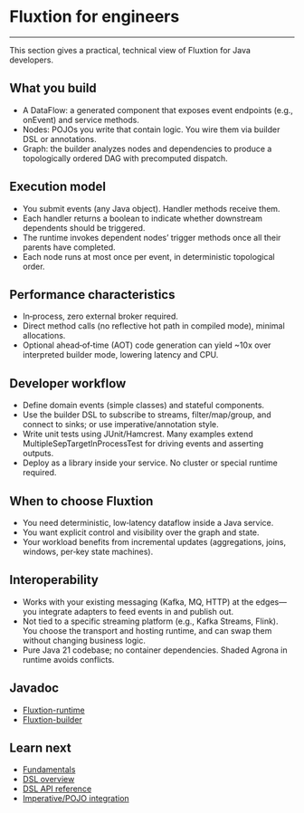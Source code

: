 # Fluxtion for engineers
---

This section gives a practical, technical view of Fluxtion for Java developers.

## What you build

- A DataFlow: a generated component that exposes event endpoints (e.g., onEvent) and service methods.
- Nodes: POJOs you write that contain logic. You wire them via builder DSL or annotations.
- Graph: the builder analyzes nodes and dependencies to produce a topologically ordered DAG with precomputed dispatch.

## Execution model

- You submit events (any Java object). Handler methods receive them.
- Each handler returns a boolean to indicate whether downstream dependents should be triggered.
- The runtime invokes dependent nodes’ trigger methods once all their parents have completed.
- Each node runs at most once per event, in deterministic topological order.

## Performance characteristics

- In‑process, zero external broker required.
- Direct method calls (no reflective hot path in compiled mode), minimal allocations.
- Optional ahead‑of‑time (AOT) code generation can yield ~10x over interpreted builder mode, lowering latency and CPU.

## Developer workflow

- Define domain events (simple classes) and stateful components.
- Use the builder DSL to subscribe to streams, filter/map/group, and connect to sinks; or use imperative/annotation
  style.
- Write unit tests using JUnit/Hamcrest. Many examples extend MultipleSepTargetInProcessTest for driving events and
  asserting outputs.
- Deploy as a library inside your service. No cluster or special runtime required.

## When to choose Fluxtion

- You need deterministic, low‑latency dataflow inside a Java service.
- You want explicit control and visibility over the graph and state.
- Your workload benefits from incremental updates (aggregations, joins, windows, per‑key state machines).

## Interoperability

- Works with your existing messaging (Kafka, MQ, HTTP) at the edges—you integrate adapters to feed events in and publish
  out.
- Not tied to a specific streaming platform (e.g., Kafka Streams, Flink). You choose the transport and hosting runtime, and can swap them without changing business logic.
- Pure Java 21 codebase; no container dependencies. Shaded Agrona in runtime avoids conflicts.

## Javadoc 

- [Fluxtion-runtime](https://javadoc.io/doc/com.telamin.fluxtion/fluxtion-runtime/latest/index.html)
- [Fluxtion-builder](https://javadoc.io/doc/com.telamin.fluxtion/fluxtion-builder/latest/index.html)

## Learn next

- [Fundamentals](dataflow-fundamentals.md)
- [DSL overview](../reference/functional/overview-functional.md)
- [DSL API reference](../reference/functional/dataflow-functional-dsl.md)
- [Imperative/POJO integration](../reference/imperative/overview-imperative.md)

